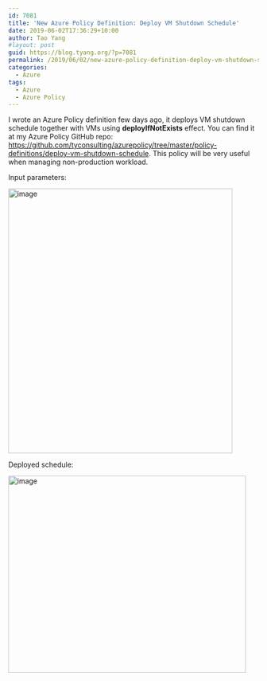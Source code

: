 ```yaml
---
id: 7081
title: 'New Azure Policy Definition: Deploy VM Shutdown Schedule'
date: 2019-06-02T17:36:29+10:00
author: Tao Yang
#layout: post
guid: https://blog.tyang.org/?p=7081
permalink: /2019/06/02/new-azure-policy-definition-deploy-vm-shutdown-schedule/
categories:
  - Azure
tags:
  - Azure
  - Azure Policy
---
```

I wrote an Azure Policy definition few days ago, it deploys VM shutdown schedule together with VMs using <strong>deployIfNotExists</strong> effect. You can find it at my Azure Policy GitHub repo: <a href="https://github.com/tyconsulting/azurepolicy/tree/master/policy-definitions/deploy-vm-shutdown-schedule">https://github.com/tyconsulting/azurepolicy/tree/master/policy-definitions/deploy-vm-shutdown-schedule</a>. This policy will be very useful when managing non-production workload.

Input parameters:

<a href="https://blog.tyang.org/wp-content/uploads/2019/06/image.png"><img style="display: inline; background-image: none;" title="image" src="https://blog.tyang.org/wp-content/uploads/2019/06/image_thumb.png" alt="image" width="451" height="532" border="0" /></a>

Deployed schedule:

<a href="https://blog.tyang.org/wp-content/uploads/2019/06/image-1.png"><img style="display: inline; background-image: none;" title="image" src="https://blog.tyang.org/wp-content/uploads/2019/06/image_thumb-1.png" alt="image" width="478" height="396" border="0" /></a>